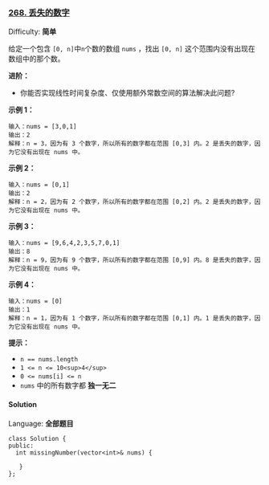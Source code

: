 ### [268\. 丢失的数字](https://leetcode-cn.com/problems/missing-number/)

Difficulty: **简单**


给定一个包含 `[0, n]`中`n`个数的数组 `nums` ，找出 `[0, n]` 这个范围内没有出现在数组中的那个数。

**进阶：**

*   你能否实现线性时间复杂度、仅使用额外常数空间的算法解决此问题?

**示例 1：**

```
输入：nums = [3,0,1]
输出：2
解释：n = 3，因为有 3 个数字，所以所有的数字都在范围 [0,3] 内。2 是丢失的数字，因为它没有出现在 nums 中。
```

**示例 2：**

```
输入：nums = [0,1]
输出：2
解释：n = 2，因为有 2 个数字，所以所有的数字都在范围 [0,2] 内。2 是丢失的数字，因为它没有出现在 nums 中。
```

**示例 3：**

```
输入：nums = [9,6,4,2,3,5,7,0,1]
输出：8
解释：n = 9，因为有 9 个数字，所以所有的数字都在范围 [0,9] 内。8 是丢失的数字，因为它没有出现在 nums 中。
```

**示例 4：**

```
输入：nums = [0]
输出：1
解释：n = 1，因为有 1 个数字，所以所有的数字都在范围 [0,1] 内。1 是丢失的数字，因为它没有出现在 nums 中。
```

**提示：**

*   `n == nums.length`
*   `1 <= n <= 10<sup>4</sup>`
*   `0 <= nums[i] <= n`
*   `nums` 中的所有数字都 **独一无二**


#### Solution

Language: **全部题目**

```全部题目
class Solution {
public:
  int missingNumber(vector<int>& nums) {

   }
};
```